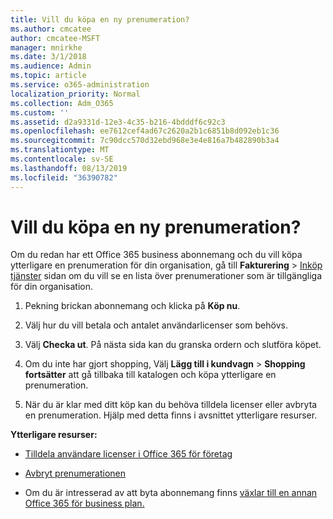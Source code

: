 ```yaml
---
title: Vill du köpa en ny prenumeration?
ms.author: cmcatee
author: cmcatee-MSFT
manager: mnirkhe
ms.date: 3/1/2018
ms.audience: Admin
ms.topic: article
ms.service: o365-administration
localization_priority: Normal
ms.collection: Adm_O365
ms.custom: ''
ms.assetid: d2a9331d-12e3-4c35-b216-4bdddf6c92c3
ms.openlocfilehash: ee7612cef4ad67c2620a2b1c6851b8d092eb1c36
ms.sourcegitcommit: 7c90dcc570d32ebd968e3e4e816a7b482890b3a4
ms.translationtype: MT
ms.contentlocale: sv-SE
ms.lasthandoff: 08/13/2019
ms.locfileid: "36390782"
---
```

# <a name="looking-to-buy-a-new-subscription"></a>Vill du köpa en ny prenumeration?

Om du redan har ett Office 365 business abonnemang och du vill köpa ytterligare en prenumeration för din organisation, gå till **Fakturering** \> [Inköp tjänster](https://go.microsoft.com/fwlink/p/?linkid=868433) sidan om du vill se en lista över prenumerationer som är tillgängliga för din organisation.
 
1. Pekning brickan abonnemang och klicka på **Köp nu**.

2. Välj hur du vill betala och antalet användarlicenser som behövs.

3. Välj **Checka ut**. På nästa sida kan du granska ordern och slutföra köpet.

4. Om du inte har gjort shopping, Välj **Lägg till i kundvagn** \> **Shopping fortsätter** att gå tillbaka till katalogen och köpa ytterligare en prenumeration. 

5. När du är klar med ditt köp kan du behöva tilldela licenser eller avbryta en prenumeration. Hjälp med detta finns i avsnittet ytterligare resurser.

 **Ytterligare resurser:**
  
- [Tilldela användare licenser i Office 365 för företag](https://docs.microsoft.com/en-us/office365/admin/subscriptions-and-billing/assign-licenses-to-users)
    
- [Avbryt prenumerationen](https://docs.microsoft.com/en-us/office365/admin/subscriptions-and-billing/cancel-your-subscription)
    
- Om du är intresserad av att byta abonnemang finns [växlar till en annan Office 365 för business plan.](https://docs.microsoft.com/en-us/office365/admin/subscriptions-and-billing/switch-to-a-different-plan)